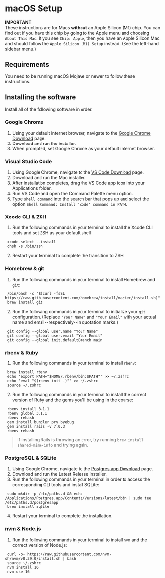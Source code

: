 # macOS Setup

**IMPORTANT**  
These instructions are for Macs **without** an Apple Silicon (M1) chip. You can
find out if you have this chip by going to the Apple menu and choosing `About
This Mac`. If you see `Chip: Apple`, then you have an Apple Silicon Mac and
should follow the `Apple Silicon (M1) Setup` instead. (See the left-hand sidebar
menu.)

## Requirements

You need to be running macOS Mojave or newer to follow these instructions.

## Installing the software

Install all of the following software in order.

### Google Chrome

1. Using your default internet browser, navigate to the [Google Chrome Download]
   page.
2. Download and run the installer.
3. When prompted, set Google Chrome as your default internet browser.

[Google Chrome Download]: https://www.google.com/chrome/

### Visual Studio Code

1. Using Google Chrome, navigate to the [VS Code Download] page.
2. Download and run the Mac installer.
3. After installation completes, drag the VS Code app icon into your
   Applications folder.
4. Run VS Code and open the Command Palette menu option.
5. Type `shell command` into the search bar that pops up and select the option
   `Shell Command: Install 'code' command in PATH`.

[VS Code Download]: https://code.visualstudio.com/Download

### Xcode CLI & ZSH

1. Run the following commands in your terminal to install the Xcode CLI tools
   and set ZSH as your default shell

  ```text
   xcode-select --install
   chsh -s /bin/zsh
  ```

2. Restart your terminal to complete the transition to ZSH

### Homebrew & git

1. Run the following commands in your terminal to install Homebrew and `git`:

  ```text
   /bin/bash -c "$(curl -fsSL https://raw.githubusercontent.com/Homebrew/install/master/install.sh)"
   brew install git
  ```

2. Run the following commands in your terminal to initialize your `git`
   configuration. (Replace `"Your Name"` and `"Your Email"` with your actual
   name and email--respectively--in quotation marks.)

  ```text
   git config --global user.name "Your Name" 
   git config --global user.email "Your Email"
   git config --global init.defaultBranch main
  ```

### rbenv & Ruby

1. Run the following commands in your terminal to install `rbenv`:

  ```text
   brew install rbenv
   echo 'export PATH="$HOME/.rbenv/bin:$PATH"' >> ~/.zshrc
   echo 'eval "$(rbenv init -)"' >> ~/.zshrc
   source ~/.zshrc
  ```

2. Run the following commands in your terminal to install the correct version of
   Ruby and the gems you'll be using in the course:

  ```text
   rbenv install 3.1.1
   rbenv global 3.1.1
   rbenv rehash
   gem install bundler pry byebug
   gem install rails -v 7.0.3
   rbenv rehash
  ```

> If installing Rails is throwing an error, try running `brew install
> shared-mime-info` and trying again.

### PostgreSQL & SQLite

1. Using Google Chrome, navigate to the [Postgres.app Download] page.
2. Download and run the Latest Release installer.
3. Run the following commands in your terminal in order to access the
   corresponding CLI tools and install SQLite:

  ```text
   sudo mkdir -p /etc/paths.d && echo /Applications/Postgres.app/Contents/Versions/latest/bin | sudo tee /etc/paths.d/postgresapp
   brew install sqlite
  ```

4. Restart your terminal to complete the installation.

[Postgres.app Download]: https://postgresapp.com/downloads.html

### nvm & Node.js

1. Run the following commands in your terminal to install `nvm` and the correct
   version of Node.js:

  ```text
   curl -o- https://raw.githubusercontent.com/nvm-sh/nvm/v0.39.0/install.sh | bash
   source ~/.zshrc
   nvm install 16
   nvm use 16
  ```
